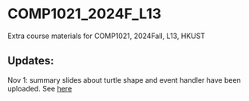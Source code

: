 # COMP1021_2024F_L13
Extra course materials for COMP1021, 2024Fall, L13, HKUST 

## Updates:
Nov 1: summary slides about turtle shape and event handler have been uploaded. See [here](./summary/turtle_event_objects.pdf) 
